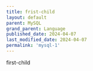 ```yaml
---
title: frist-child
layout: default
parent: MySQL
grand_parent: Language
published_date: 2024-04-07
last_modified_date: 2024-04-07
permalink: 'mysql-1'
---
```


first-child
